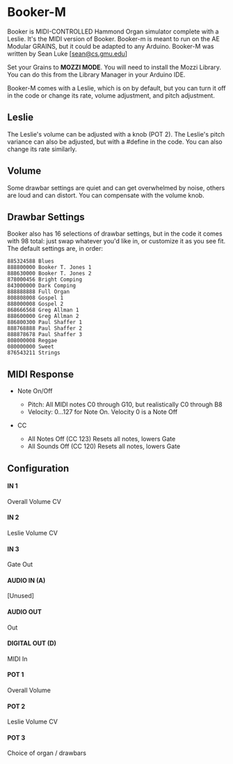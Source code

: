 # Booker-M

Booker is MIDI-CONTROLLED Hammond Organ simulator complete with a Leslie.  It's the MIDI version of Booker.  Booker-m is meant to run on the AE Modular GRAINS, but it could be adapted to any Arduino.  Booker-M was written by Sean Luke [sean@cs.gmu.edu]

Set your Grains to **MOZZI MODE**.  You will need to install the Mozzi Library.  You can do this from the Library Manager in your Arduino IDE.

Booker-M comes with a Leslie, which is on by default, but you can turn it off in the code or change its rate, volume adjustment, and pitch adjustment.

## Leslie

The Leslie's volume can be adjusted with a knob (POT  2).  The Leslie's pitch variance can also be adjusted, but with a #define in the code.  You can also change its rate similarly.


## Volume

Some drawbar settings are quiet and can get overwhelmed by noise, others are loud and can distort.  You can compensate with the volume knob.


## Drawbar Settings

Booker also has 16 selections of drawbar settings, but in the code it comes with 98 total: just swap whatever you'd like in, or customize it as you see fit.  The default settings are, in order:

    885324588 Blues 
    888800000 Booker T. Jones 1 
    888630000 Booker T. Jones 2 
    878000456 Bright Comping 
    843000000 Dark Comping 
    888888888 Full Organ 
    808808008 Gospel 1 
    888000008 Gospel 2 
    868666568 Greg Allman 1 
    888600000 Greg Allman 2 
    886800300 Paul Shaffer 1 
    888768888 Paul Shaffer 2 
    888878678 Paul Shaffer 3 
    808000008 Reggae 
    080000000 Sweet
    876543211 Strings 
  

## MIDI Response

- Note On/Off
    - Pitch: All MIDI notes C0 through G10, but realistically C0 through B8 
    - Velocity: 0...127 for Note On.  Velocity 0 is a Note Off

- CC
    - All Notes Off (CC 123) Resets all notes, lowers Gate
    - All Sounds Off (CC 120) Resets all notes, lowers Gate

## Configuration

#### IN 1
Overall Volume CV
#### IN 2
Leslie Volume CV
#### IN 3
Gate Out
#### AUDIO IN (A)
[Unused]
#### AUDIO OUT
Out
#### DIGITAL OUT (D) 
MIDI In
#### POT 1
Overall Volume
#### POT 2
Leslie Volume CV
#### POT 3
Choice of organ / drawbars

